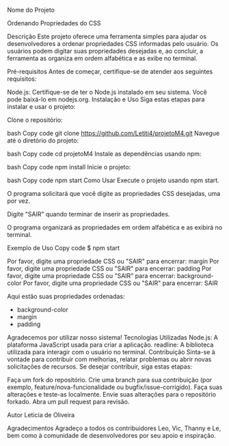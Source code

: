Nome do Projeto

Ordenando Propriedades do CSS

Descrição
Este projeto oferece uma ferramenta simples para ajudar os desenvolvedores a ordenar propriedades CSS informadas pelo usuário. Os usuários podem digitar suas propriedades desejadas e, ao concluir, a ferramenta as organiza em ordem alfabética e as exibe no terminal.

Pré-requisitos
Antes de começar, certifique-se de atender aos seguintes requisitos:

Node.js: Certifique-se de ter o Node.js instalado em seu sistema. Você pode baixá-lo em nodejs.org.
Instalação e Uso
Siga estas etapas para instalar e usar o projeto:

Clone o repositório:

bash
Copy code git clone https://github.com/Letiti4/projetoM4.git
Navegue até o diretório do projeto:

bash
Copy code
cd projetoM4
Instale as dependências usando npm:

bash
Copy code
npm install
Inicie o projeto:

bash
Copy code
npm start
Como Usar
Execute o projeto usando npm start.

O programa solicitará que você digite as propriedades CSS desejadas, uma por vez.

Digite "SAIR" quando terminar de inserir as propriedades.

O programa organizará as propriedades em ordem alfabética e as exibirá no terminal.

Exemplo de Uso
Copy code
$ npm start

Por favor, digite uma propriedade CSS ou "SAIR" para encerrar: margin
Por favor, digite uma propriedade CSS ou "SAIR" para encerrar: padding
Por favor, digite uma propriedade CSS ou "SAIR" para encerrar: background-color
Por favor, digite uma propriedade CSS ou "SAIR" para encerrar: SAIR

Aqui estão suas propriedades ordenadas:
- background-color
- margin
- padding

Agradecemos por utilizar nosso sistema!
Tecnologias Utilizadas
Node.js: A plataforma JavaScript usada para criar a aplicação.
readline: A biblioteca utilizada para interagir com o usuário no terminal.
Contribuição
Sinta-se à vontade para contribuir com melhorias, relatar problemas ou abrir novas solicitações de recursos. Se desejar contribuir, siga estas etapas:

Faça um fork do repositório.
Crie uma branch para sua contribuição (por exemplo, feature/nova-funcionalidade ou bugfix/issue-corrigido).
Faça suas alterações e teste-as localmente.
Envie suas alterações para o repositório forkado.
Abra um pull request para revisão.


Autor
Leticia de Oliveira

Agradecimentos
Agradeço a todos os contribuidores Leo, Vic, Thanny e Le, bem como à comunidade de desenvolvedores por seu apoio e inspiração.

